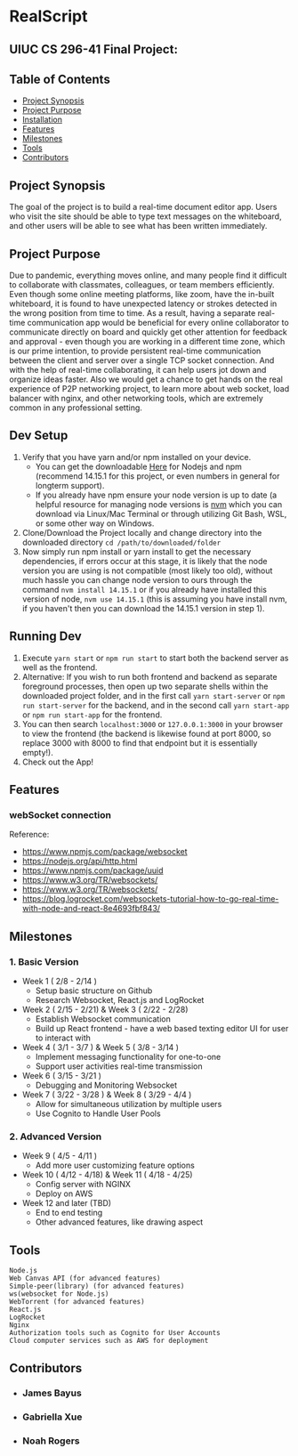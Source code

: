 # RealScript
## UIUC CS 296-41 Final Project:

## Table of Contents
- [Project Synopsis](https://github.com/nnrogers515/RealScript#project-synopsis)
- [Project Purpose](https://github.com/nnrogers515/RealScript#project-purpose)
- [Installation](https://github.com/nnrogers515/RealScript#installation)
- [Features](https://github.com/nnrogers515/RealScript#features)
- [Milestones](https://github.com/nnrogers515/RealScript#milestones)
- [Tools](https://github.com/nnrogers515/RealScript#tools)
- [Contributors](https://github.com/nnrogers515/RealScript#contributors)

## Project Synopsis
The goal of the project is to build a real-time document editor app. Users who visit the site should be able to type text messages on the whiteboard, and other users will be able to see what has been written immediately.
## Project Purpose
Due to pandemic, everything moves online, and many people find it difficult to collaborate with classmates, colleagues, or team members efficiently. Even though some online meeting platforms, like zoom, have the in-built whiteboard, it is found to have unexpected latency or strokes detected in the wrong position from time to time. As a result, having a separate real-time communication app would be beneficial for every online collaborator to communicate directly on board and quickly get other attention for feedback and approval - even though you are working in a different time zone, which is our prime intention, to provide persistent real-time communication between the client and server over a single TCP socket connection. And with the help of real-time collaborating, it can help users jot down and organize ideas faster. Also we would get a chance to get hands on the real experience of P2P networking project, to learn more about web socket, load balancer with nginx, and other networking tools, which are extremely common in any professional setting. 


## Dev Setup

1. Verify that you have yarn and/or npm installed on your device.
   - You can get the downloadable [Here](https://nodejs.org/en/download/) for Nodejs and npm (recommend 14.15.1 for this project, or even numbers in general for longterm support). 
   - If you already have npm ensure your node version is up to date (a helpful resource for managing node versions is [nvm](https://heynode.com/tutorial/install-nodejs-locally-nvm) which you can download via Linux/Mac Terminal or through utilizing Git Bash, WSL, or some other way on Windows.
2. Clone/Download the Project locally and change directory into the downloaded directory `cd /path/to/downloaded/folder`
3. Now simply run npm install or yarn install to get the necessary dependencies, if errors occur at this stage, it is likely that the node version you are using is not compatible (most likely too old), without much hassle you can change node version to ours through the command `nvm install 14.15.1` or if you already have installed this version of node, `nvm use 14.15.1` (this is assuming you have install nvm, if you haven't then you can download the 14.15.1 version in step 1).

## Running Dev

1. Execute `yarn start` or `npm run start` to start both the backend server as well as the frontend. 
2. Alternative: If you wish to run both frontend and backend as separate foreground processes, then open up two separate shells within the downloaded project folder, and in the first call `yarn start-server` or `npm run start-server` for the backend, and in the second call `yarn start-app` or `npm run start-app` for the frontend. 
3. You can then search `localhost:3000` or `127.0.0.1:3000` in your browser to view the frontend (the backend is likewise found at port 8000, so replace 3000 with 8000 to find that endpoint but it is essentially empty!).
4. Check out the App!

## Features

### webSocket connection

Reference:
  - https://www.npmjs.com/package/websocket
  - https://nodejs.org/api/http.html
  - https://www.npmjs.com/package/uuid
  - https://www.w3.org/TR/websockets/
  - https://www.w3.org/TR/websockets/
  - https://blog.logrocket.com/websockets-tutorial-how-to-go-real-time-with-node-and-react-8e4693fbf843/

## Milestones

  ### 1. Basic Version

  - Week 1 ( 2/8 - 2/14 )
    - Setup basic structure on Github
    - Research Websocket, React.js and LogRocket
  - Week 2 ( 2/15 - 2/21) & Week 3 ( 2/22 - 2/28)
    - Establish Websocket communication
    - Build up React frontend - have a web based texting editor UI for user to interact with
  - Week 4 ( 3/1 - 3/7 ) & Week 5 ( 3/8 - 3/14 )
    - Implement messaging functionality for one-to-one
    - Support user activities real-time transmission
  - Week 6 ( 3/15 - 3/21 )
    - Debugging and Monitoring Websocket
  - Week 7 ( 3/22 - 3/28 ) & Week 8 ( 3/29 - 4/4 )
    - Allow for simultaneous utilization by multiple users
    - Use Cognito to Handle User Pools
 ### 2. Advanced Version

  - Week 9 ( 4/5 - 4/11 )
    - Add more user customizing feature options
  - Week 10 ( 4/12 - 4/18) & Week 11 ( 4/18 - 4/25)
    - Config server with NGINX
    - Deploy on AWS
  - Week 12 and later (TBD)
    - End to end testing
    - Other advanced features, like drawing aspect

## Tools
    Node.js
    Web Canvas API (for advanced features)
    Simple-peer(library) (for advanced features)
    ws(websocket for Node.js)
    WebTorrent (for advanced features)
    React.js
    LogRocket
    Nginx
    Authorization tools such as Cognito for User Accounts
    Cloud computer services such as AWS for deployment

## Contributors

- ### James Bayus
- ### Gabriella Xue
- ### Noah Rogers
